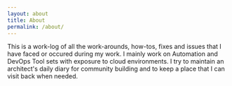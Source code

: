 ```yaml
---
layout: about
title: About
permalink: /about/
---
```


This is a work-log of all the work-arounds, how-tos, fixes and issues that I have faced or occured during my work. I mainly work on Automation and DevOps Tool sets with exposure to cloud environments. I try to maintain an architect's daily diary for community building and to keep a place that I can visit back when needed.
